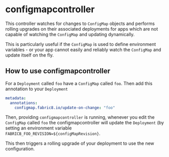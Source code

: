 # configmapcontroller

This controller watches for changes to `ConfigMap` objects and performs rolling upgrades on their associated deployments for apps which are not capable of watching the `ConfigMap` and updating dynamically.  

This is particularly useful if the `ConfigMap` is used to define environment variables - or your app cannot easily and reliably watch the `ConfigMap` and update itself on the fly. 

## How to use configmapcontroller

For a `Deployment` called `foo` have a `ConfigMap` called `foo`. Then add this annotation to your `Deployment`

```yaml
metadata:
  annotations:
    configmap.fabric8.io/update-on-change: "foo"
```

Then, providing `configmapcontroller` is running, whenever you edit the `ConfigMap` called `foo` the configmapcontroller will update the `Deployment` (by setting an environment variable `FABRICB_FOO_REVISION=${configMapRevision}`.

This then triggers a rolling upgrade of your deployment to use the new configuration.

